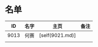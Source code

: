 
# 名单

|  ID    |  名字    |  主页    | 备注     |
| ---- | ---- | ---- | ---- |
|   9013   |   何赛   | [self(9021.md)]     |      |
|      |      |      |      |

